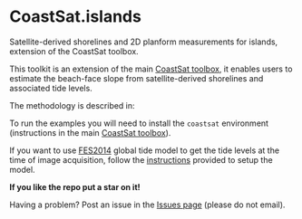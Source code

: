 # CoastSat.islands
Satellite-derived shorelines and 2D planform measurements for islands, extension of the CoastSat toolbox.

This toolkit is an extension of the main [CoastSat toolbox](https://github.com/kvos/CoastSat), it enables users to estimate the beach-face slope from satellite-derived shorelines and associated tide levels.

The methodology is described in: 

To run the examples you will need to install the `coastsat` environment (instructions in the main [CoastSat toolbox](https://github.com/kvos/CoastSat)).

If you want to use [FES2014](https://www.aviso.altimetry.fr/es/data/products/auxiliary-products/global-tide-fes/description-fes2014.html) global tide model to get the tide levels at the time of image acquisition, follow the [instructions](https://github.com/kvos/CoastSat.slope/blob/master/doc/FES2014_installation.md) provided to setup the model.

**If you like the repo put a star on it!**

Having a problem? Post an issue in the [Issues page](https://github.com/mcuttler/CoastSat.islands/issues) (please do not email).